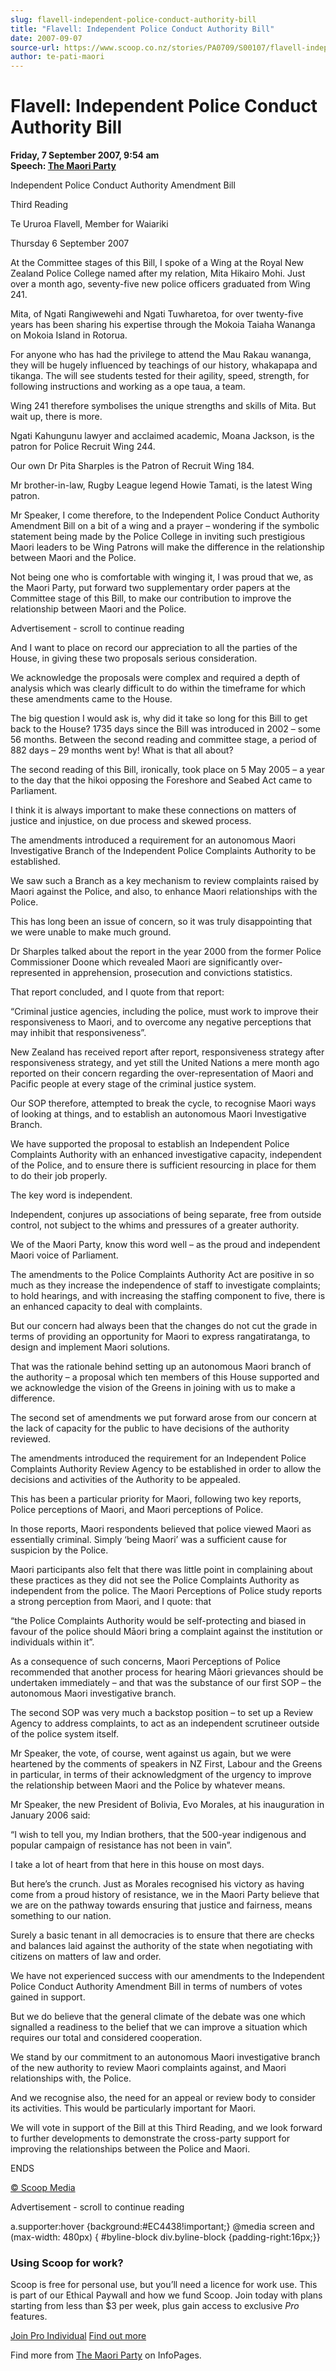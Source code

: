 ```yaml
---
slug: flavell-independent-police-conduct-authority-bill
title: "Flavell: Independent Police Conduct Authority Bill"
date: 2007-09-07
source-url: https://www.scoop.co.nz/stories/PA0709/S00107/flavell-independent-police-conduct-authority-bill.htm
author: te-pati-maori
---
```

Flavell: Independent Police Conduct Authority Bill
==================================================

**Friday, 7 September 2007, 9:54 am**  
**Speech: [The Maori Party](https://info.scoop.co.nz/The_Maori_Party)**

Independent Police Conduct Authority Amendment Bill

Third Reading

Te Ururoa Flavell, Member for Waiariki

Thursday 6 September 2007

At the Committee stages of this Bill, I spoke of a Wing at the Royal New Zealand Police College named after my relation, Mita Hikairo Mohi. Just over a month ago, seventy-five new police officers graduated from Wing 241.

Mita, of Ngati Rangiwewehi and Ngati Tuwharetoa, for over twenty-five years has been sharing his expertise through the Mokoia Taiaha Wananga on Mokoia Island in Rotorua.

For anyone who has had the privilege to attend the Mau Rakau wananga, they will be hugely influenced by teachings of our history, whakapapa and tikanga. The will see students tested for their agility, speed, strength, for following instructions and working as a ope taua, a team.

Wing 241 therefore symbolises the unique strengths and skills of Mita. But wait up, there is more.

Ngati Kahungunu lawyer and acclaimed academic, Moana Jackson, is the patron for Police Recruit Wing 244.

Our own Dr Pita Sharples is the Patron of Recruit Wing 184.

Mr brother-in-law, Rugby League legend Howie Tamati, is the latest Wing patron.

Mr Speaker, I come therefore, to the Independent Police Conduct Authority Amendment Bill on a bit of a wing and a prayer – wondering if the symbolic statement being made by the Police College in inviting such prestigious Maori leaders to be Wing Patrons will make the difference in the relationship between Maori and the Police.

Not being one who is comfortable with winging it, I was proud that we, as the Maori Party, put forward two supplementary order papers at the Committee stage of this Bill, to make our contribution to improve the relationship between Maori and the Police.

Advertisement - scroll to continue reading





And I want to place on record our appreciation to all the parties of the House, in giving these two proposals serious consideration.

We acknowledge the proposals were complex and required a depth of analysis which was clearly difficult to do within the timeframe for which these amendments came to the House.

The big question I would ask is, why did it take so long for this Bill to get back to the House? 1735 days since the Bill was introduced in 2002 – some 56 months. Between the second reading and committee stage, a period of 882 days – 29 months went by! What is that all about?

The second reading of this Bill, ironically, took place on 5 May 2005 – a year to the day that the hikoi opposing the Foreshore and Seabed Act came to Parliament.

I think it is always important to make these connections on matters of justice and injustice, on due process and skewed process.

The amendments introduced a requirement for an autonomous Maori Investigative Branch of the Independent Police Complaints Authority to be established.

We saw such a Branch as a key mechanism to review complaints raised by Maori against the Police, and also, to enhance Maori relationships with the Police.

This has long been an issue of concern, so it was truly disappointing that we were unable to make much ground.

Dr Sharples talked about the report in the year 2000 from the former Police Commissioner Doone which revealed Maori are significantly over-represented in apprehension, prosecution and convictions statistics.

That report concluded, and I quote from that report:

“Criminal justice agencies, including the police, must work to improve their responsiveness to Maori, and to overcome any negative perceptions that may inhibit that responsiveness”.

New Zealand has received report after report, responsiveness strategy after responsiveness strategy, and yet still the United Nations a mere month ago reported on their concern regarding the over-representation of Maori and Pacific people at every stage of the criminal justice system.

Our SOP therefore, attempted to break the cycle, to recognise Maori ways of looking at things, and to establish an autonomous Maori Investigative Branch.

We have supported the proposal to establish an Independent Police Complaints Authority with an enhanced investigative capacity, independent of the Police, and to ensure there is sufficient resourcing in place for them to do their job properly.

The key word is independent.

Independent, conjures up associations of being separate, free from outside control, not subject to the whims and pressures of a greater authority.

We of the Maori Party, know this word well – as the proud and independent Maori voice of Parliament.

The amendments to the Police Complaints Authority Act are positive in so much as they increase the independence of staff to investigate complaints; to hold hearings, and with increasing the staffing component to five, there is an enhanced capacity to deal with complaints.

But our concern had always been that the changes do not cut the grade in terms of providing an opportunity for Maori to express rangatiratanga, to design and implement Maori solutions.

That was the rationale behind setting up an autonomous Maori branch of the authority – a proposal which ten members of this House supported and we acknowledge the vision of the Greens in joining with us to make a difference.

The second set of amendments we put forward arose from our concern at the lack of capacity for the public to have decisions of the authority reviewed.

The amendments introduced the requirement for an Independent Police Complaints Authority Review Agency to be established in order to allow the decisions and activities of the Authority to be appealed.

This has been a particular priority for Maori, following two key reports, Police perceptions of Maori, and Maori perceptions of Police.

In those reports, Maori respondents believed that police viewed Maori as essentially criminal. Simply ‘being Maori’ was a sufficient cause for suspicion by the Police.

Maori participants also felt that there was little point in complaining about these practices as they did not see the Police Complaints Authority as independent from the police. The Maori Perceptions of Police study reports a strong perception from Maori, and I quote: that

“the Police Complaints Authority would be self-protecting and biased in favour of the police should Māori bring a complaint against the institution or individuals within it”.

As a consequence of such concerns, Maori Perceptions of Police recommended that another process for hearing Māori grievances should be undertaken immediately – and that was the substance of our first SOP – the autonomous Maori investigative branch.

The second SOP was very much a backstop position – to set up a Review Agency to address complaints, to act as an independent scrutineer outside of the police system itself.

Mr Speaker, the vote, of course, went against us again, but we were heartened by the comments of speakers in NZ First, Labour and the Greens in particular, in terms of their acknowledgment of the urgency to improve the relationship between Maori and the Police by whatever means.

Mr Speaker, the new President of Bolivia, Evo Morales, at his inauguration in January 2006 said:

“I wish to tell you, my Indian brothers, that the 500-year indigenous and popular campaign of resistance has not been in vain”.

I take a lot of heart from that here in this house on most days.

But here’s the crunch. Just as Morales recognised his victory as having come from a proud history of resistance, we in the Maori Party believe that we are on the pathway towards ensuring that justice and fairness, means something to our nation.

Surely a basic tenant in all democracies is to ensure that there are checks and balances laid against the authority of the state when negotiating with citizens on matters of law and order.

We have not experienced success with our amendments to the Independent Police Conduct Authority Amendment Bill in terms of numbers of votes gained in support.

But we do believe that the general climate of the debate was one which signalled a readiness to the belief that we can improve a situation which requires our total and considered cooperation.

We stand by our commitment to an autonomous Maori investigative branch of the new authority to review Maori complaints against, and Maori relationships with, the Police.

And we recognise also, the need for an appeal or review body to consider its activities. This would be particularly important for Maori.

We will vote in support of the Bill at this Third Reading, and we look forward to further developments to demonstrate the cross-party support for improving the relationships between the Police and Maori.

  
ENDS

[© Scoop Media](http://www.scoop.co.nz/about/terms.html)  

Advertisement - scroll to continue reading



a.supporter:hover {background:#EC4438!important;} @media screen and (max-width: 480px) { #byline-block div.byline-block {padding-right:16px;}}

### Using Scoop for work?

Scoop is free for personal use, but you’ll need a licence for work use. This is part of our Ethical Paywall and how we fund Scoop. Join today with plans starting from less than $3 per week, plus gain access to exclusive _Pro_ features.  
  
[Join Pro Individual](https://pro.scoop.co.nz/Individual/?from=ProIn24) [Find out more](https://pro.scoop.co.nz/using-scoop-for-work/?from=ProIn24)

Find more from [The Maori Party](https://info.scoop.co.nz/The_Maori_Party) on InfoPages.